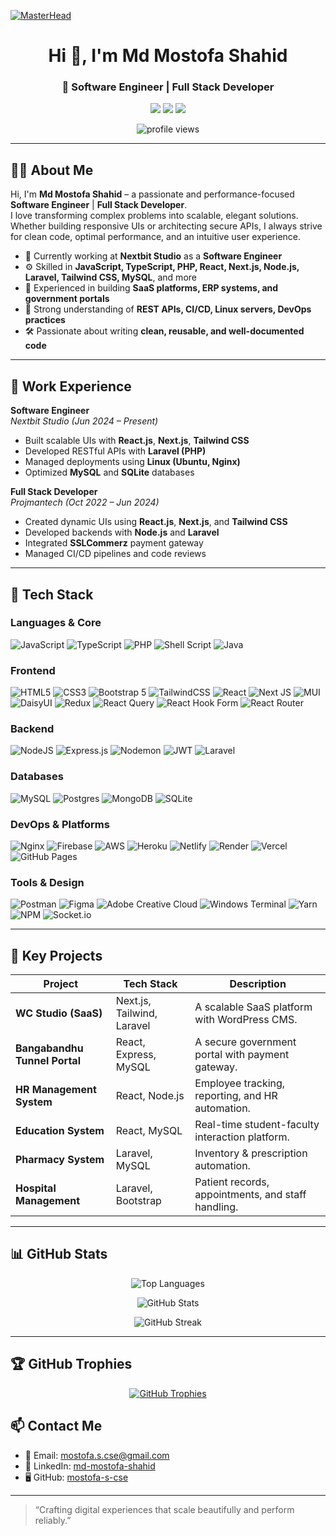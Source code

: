 [![MasterHead](https://firebasestorage.googleapis.com/v0/b/flexi-coding.appspot.com/o/dempgi7-520f8d5f-63d4-4453-8822-dbc149ae27f8.gif?alt=media&token=91c0c7b2-93c3-4029-b011-1a8703c5730d)](https://mostofa-s-cse.io)

<h1 align="center">Hi 👋, I'm Md Mostofa Shahid</h1>
<h3 align="center">🚀 Software Engineer | Full Stack Developer</h3>

<p align="center">
  <a href="mailto:mostofa.s.cse@gmail.com"><img src="https://img.shields.io/badge/email-D14836?style=for-the-badge&logo=gmail&logoColor=white" /></a>
  <a href="https://www.linkedin.com/in/md-mostofa-shahid/"><img src="https://img.shields.io/badge/linkedin-0077B5.svg?style=for-the-badge&logo=linkedin&logoColor=white" /></a>
  <a href="https://github.com/mostofa-s-cse"><img src="https://img.shields.io/github/followers/mostofa-s-cse?style=for-the-badge" /></a>
</p>

<p align="center">
  <img src="https://komarev.com/ghpvc/?username=mostofa-s-cse&label=Profile%20views&color=0e75b6&style=flat" alt="profile views" />
</p>

---

## 🧑‍💻 About Me

Hi, I'm **Md Mostofa Shahid** – a passionate and performance-focused **Software Engineer** | **Full Stack Developer**.  
I love transforming complex problems into scalable, elegant solutions. Whether building responsive UIs or architecting secure APIs, I always strive for clean code, optimal performance, and an intuitive user experience.

- 💼 Currently working at **Nextbit Studio** as a **Software Engineer**
- ⚙️ Skilled in **JavaScript, TypeScript, PHP, React, Next.js, Node.js, Laravel, Tailwind CSS, MySQL**, and more
- 🚀 Experienced in building **SaaS platforms, ERP systems, and government portals**
- 🧠 Strong understanding of **REST APIs, CI/CD, Linux servers, DevOps practices**
- 🛠️ Passionate about writing **clean, reusable, and well-documented code**

---

## 💼 Work Experience

**Software Engineer**  
*Nextbit Studio (Jun 2024 – Present)*  
- Built scalable UIs with **React.js**, **Next.js**, **Tailwind CSS**  
- Developed RESTful APIs with **Laravel (PHP)**  
- Managed deployments using **Linux (Ubuntu, Nginx)**  
- Optimized **MySQL** and **SQLite** databases

**Full Stack Developer**  
*Projmantech (Oct 2022 – Jun 2024)*  
- Created dynamic UIs using **React.js**, **Next.js**, and **Tailwind CSS**  
- Developed backends with **Node.js** and **Laravel**  
- Integrated **SSLCommerz** payment gateway  
- Managed CI/CD pipelines and code reviews

---

## 🚀 Tech Stack

### Languages & Core
![JavaScript](https://img.shields.io/badge/javascript-%23323330.svg?style=for-the-badge&logo=javascript&logoColor=%23F7DF1E)
![TypeScript](https://img.shields.io/badge/typescript-%23007ACC.svg?style=for-the-badge&logo=typescript&logoColor=white)
![PHP](https://img.shields.io/badge/PHP-777BB4?logo=php&logoColor=white)
![Shell Script](https://img.shields.io/badge/shell_script-%23121011.svg?style=for-the-badge&logo=gnu-bash&logoColor=white)
![Java](https://img.shields.io/badge/java-%23ED8B00.svg?style=for-the-badge&logo=openjdk&logoColor=white)

### Frontend
![HTML5](https://img.shields.io/badge/html5-%23E34F26.svg?style=for-the-badge&logo=html5&logoColor=white)
![CSS3](https://img.shields.io/badge/css3-%231572B6.svg?style=for-the-badge&logo=css3&logoColor=white)
![Bootstrap 5](https://img.shields.io/badge/Bootstrap%205-%238511FA.svg?style=for-the-badge&logo=bootstrap&logoColor=white)
![TailwindCSS](https://img.shields.io/badge/tailwindcss-%2338B2AC.svg?style=for-the-badge&logo=tailwind-css&logoColor=white)
![React](https://img.shields.io/badge/react-%2320232a.svg?style=for-the-badge&logo=react&logoColor=%2361DAFB)
![Next JS](https://img.shields.io/badge/Next-black?style=for-the-badge&logo=next.js&logoColor=white)
![MUI](https://img.shields.io/badge/MUI-%230081CB.svg?style=for-the-badge&logo=mui&logoColor=white)
![DaisyUI](https://img.shields.io/badge/daisyui-5A0EF8?style=for-the-badge&logo=daisyui&logoColor=white)
![Redux](https://img.shields.io/badge/redux-%23593d88.svg?style=for-the-badge&logo=redux&logoColor=white)
![React Query](https://img.shields.io/badge/-React%20Query-FF4154?style=for-the-badge&logo=react%20query&logoColor=white)
![React Hook Form](https://img.shields.io/badge/React%20Hook%20Form-%23EC5990.svg?style=for-the-badge&logo=reacthookform&logoColor=white)
![React Router](https://img.shields.io/badge/React_Router-CA4245?style=for-the-badge&logo=react-router&logoColor=white)

### Backend
![NodeJS](https://img.shields.io/badge/node.js-6DA55F?style=for-the-badge&logo=node.js&logoColor=white)
![Express.js](https://img.shields.io/badge/express.js-%23404d59.svg?style=for-the-badge&logo=express&logoColor=%2361DAFB)
![Nodemon](https://img.shields.io/badge/NODEMON-%23323330.svg?style=for-the-badge&logo=nodemon&logoColor=%BBDEAD)
![JWT](https://img.shields.io/badge/JWT-black?style=for-the-badge&logo=JSON%20web%20tokens)
![Laravel](https://img.shields.io/badge/Laravel-v10-FF2D20?style=for-the-badge&logo=laravel&logoColor=white)

### Databases
![MySQL](https://img.shields.io/badge/mysql-%2300000f.svg?style=for-the-badge&logo=mysql&logoColor=white)
![Postgres](https://img.shields.io/badge/postgres-%23316192.svg?style=for-the-badge&logo=postgresql&logoColor=white)
![MongoDB](https://img.shields.io/badge/MongoDB-%234ea94b.svg?style=for-the-badge&logo=mongodb&logoColor=white)
![SQLite](https://img.shields.io/badge/sqlite-%2307405e.svg?style=for-the-badge&logo=sqlite&logoColor=white)

### DevOps & Platforms
![Nginx](https://img.shields.io/badge/nginx-%23009639.svg?style=for-the-badge&logo=nginx&logoColor=white)
![Firebase](https://img.shields.io/badge/firebase-%23039BE5.svg?style=for-the-badge&logo=firebase)
![AWS](https://img.shields.io/badge/AWS-%23FF9900.svg?style=for-the-badge&logo=amazon-aws&logoColor=white)
![Heroku](https://img.shields.io/badge/heroku-%23430098.svg?style=for-the-badge&logo=heroku&logoColor=white)
![Netlify](https://img.shields.io/badge/netlify-%23000000.svg?style=for-the-badge&logo=netlify&logoColor=#00C7B7)
![Render](https://img.shields.io/badge/Render-%46E3B7.svg?style=for-the-badge&logo=render&logoColor=white)
![Vercel](https://img.shields.io/badge/vercel-%23000000.svg?style=for-the-badge&logo=vercel&logoColor=white)
![GitHub Pages](https://img.shields.io/badge/github%20pages-121013?style=for-the-badge&logo=github&logoColor=white)

### Tools & Design
![Postman](https://img.shields.io/badge/Postman-FF6C37?style=for-the-badge&logo=postman&logoColor=white)
![Figma](https://img.shields.io/badge/figma-%23F24E1E.svg?style=for-the-badge&logo=figma&logoColor=white)
![Adobe Creative Cloud](https://img.shields.io/badge/Adobe%20Creative%20Cloud-DA1F26.svg?style=for-the-badge&logo=Adobe%20Creative%20Cloud&logoColor=white)
![Windows Terminal](https://img.shields.io/badge/Windows%20Terminal-%234D4D4D.svg?style=for-the-badge&logo=windows-terminal&logoColor=white)
![Yarn](https://img.shields.io/badge/yarn-%232C8EBB.svg?style=for-the-badge&logo=yarn&logoColor=white)
![NPM](https://img.shields.io/badge/NPM-%23CB3837.svg?style=for-the-badge&logo=npm&logoColor=white)
![Socket.io](https://img.shields.io/badge/Socket.io-black?style=for-the-badge&logo=socket.io&badgeColor=010101)

---

## 🧠 Key Projects

| Project | Tech Stack | Description |
|--------|------------|-------------|
| **WC Studio (SaaS)** | Next.js, Tailwind, Laravel | A scalable SaaS platform with WordPress CMS. |
| **Bangabandhu Tunnel Portal** | React, Express, MySQL | A secure government portal with payment gateway. |
| **HR Management System** | React, Node.js | Employee tracking, reporting, and HR automation. |
| **Education System** | React, MySQL | Real-time student-faculty interaction platform. |
| **Pharmacy System** | Laravel, MySQL | Inventory & prescription automation. |
| **Hospital Management** | Laravel, Bootstrap | Patient records, appointments, and staff handling. |

---

## 📊 GitHub Stats

<p align="center">
  <img src="https://github-readme-stats.vercel.app/api/top-langs?username=mostofa-s-cse&show_icons=true&locale=en&layout=compact&theme=tokyonight" alt="Top Languages" />
</p>

<p align="center">
  <img src="https://github-readme-stats.vercel.app/api?username=mostofa-s-cse&show_icons=true&locale=en&theme=tokyonight" alt="GitHub Stats" />
</p>

<p align="center">
  <img src="https://github-readme-streak-stats.herokuapp.com/?user=mostofa-s-cse&theme=tokyonight" alt="GitHub Streak" />
</p>

---

## 🏆 GitHub Trophies

<p align="center">
  <a href="https://github.com/ryo-ma/github-profile-trophy">
    <img src="https://github-profile-trophy.vercel.app/?username=mostofa-s-cse&theme=tokyonight&no-frame=true&margin-w=10" alt="GitHub Trophies" />
  </a>
</p>

## 📫 Contact Me

- 📧 Email: [mostofa.s.cse@gmail.com](mailto:mostofa.s.cse@gmail.com)  
- 🔗 LinkedIn: [md-mostofa-shahid](https://www.linkedin.com/in/md-mostofa-shahid/)  
- 🖥 GitHub: [mostofa-s-cse](https://github.com/mostofa-s-cse)

---

> “Crafting digital experiences that scale beautifully and perform reliably.”
